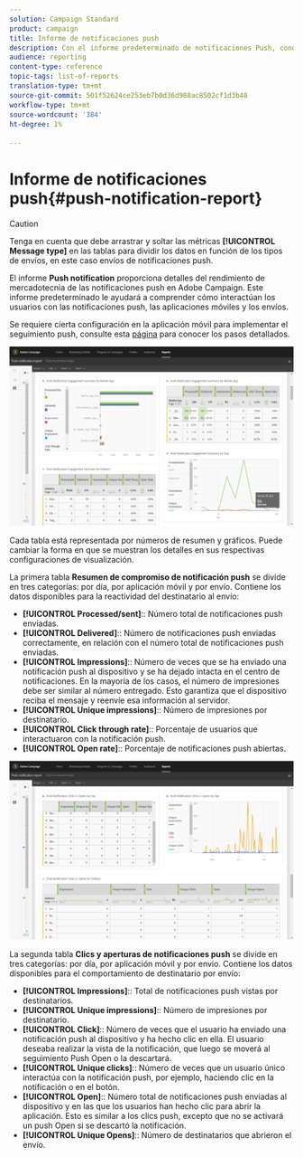 ```yaml
---
solution: Campaign Standard
product: campaign
title: Informe de notificaciones push
description: Con el informe predeterminado de notificaciones Push, conozca el éxito de las notificaciones push.
audience: reporting
content-type: reference
topic-tags: list-of-reports
translation-type: tm+mt
source-git-commit: 501f52624ce253eb7b0d36d908ac8502cf1d3b48
workflow-type: tm+mt
source-wordcount: '384'
ht-degree: 1%

---
```



# Informe de notificaciones push{#push-notification-report}

>[!CAUTION]
>
>Tenga en cuenta que debe arrastrar y soltar las métricas **[!UICONTROL Message type]** en las tablas para dividir los datos en función de los tipos de envíos, en este caso envíos de notificaciones push.

El informe **Push notification** proporciona detalles del rendimiento de mercadotecnia de las notificaciones push en Adobe Campaign. Este informe predeterminado le ayudará a comprender cómo interactúan los usuarios con las notificaciones push, las aplicaciones móviles y los envíos.

Se requiere cierta configuración en la aplicación móvil para implementar el seguimiento push, consulte esta [página](../../administration/using/push-tracking.md) para conocer los pasos detallados.

![](assets/dynamic_report_push.png)

Cada tabla está representada por números de resumen y gráficos. Puede cambiar la forma en que se muestran los detalles en sus respectivas configuraciones de visualización.

La primera tabla **Resumen de compromiso de notificación push** se divide en tres categorías: por día, por aplicación móvil y por envío. Contiene los datos disponibles para la reactividad del destinatario al envío:

* **[!UICONTROL Processed/sent]**:: Número total de notificaciones push enviadas.
* **[!UICONTROL Delivered]**:: Número de notificaciones push enviadas correctamente, en relación con el número total de notificaciones push enviadas.
* **[!UICONTROL Impressions]**:: Número de veces que se ha enviado una notificación push al dispositivo y se ha dejado intacta en el centro de notificaciones. En la mayoría de los casos, el número de impresiones debe ser similar al número entregado. Esto garantiza que el dispositivo reciba el mensaje y reenvíe esa información al servidor.
* **[!UICONTROL Unique impressions]**:: Número de impresiones por destinatario.
* **[!UICONTROL Click through rate]**:: Porcentaje de usuarios que interactuaron con la notificación push.
* **[!UICONTROL Open rate]**:: Porcentaje de notificaciones push abiertas.

![](assets/dynamic_report_push_2.png)

La segunda tabla **Clics y aperturas de notificaciones push** se divide en tres categorías: por día, por aplicación móvil y por envío. Contiene los datos disponibles para el comportamiento de destinatario por envío:

* **[!UICONTROL Impressions]**:: Total de notificaciones push vistas por destinatarios.
* **[!UICONTROL Unique impressions]**:: Número de impresiones por destinatario.
* **[!UICONTROL Click]**:: Número de veces que el usuario ha enviado una notificación push al dispositivo y ha hecho clic en ella. El usuario deseaba realizar la vista de la notificación, que luego se moverá al seguimiento Push Open o la descartará.
* **[!UICONTROL Unique clicks]**:: Número de veces que un usuario único interactúa con la notificación push, por ejemplo, haciendo clic en la notificación o en el botón.
* **[!UICONTROL Open]**:: Número total de notificaciones push enviadas al dispositivo y en las que los usuarios han hecho clic para abrir la aplicación. Esto es similar a los clics push, excepto que no se activará un push Open si se descartó la notificación.
* **[!UICONTROL Unique Opens]**:: Número de destinatarios que abrieron el envío.

